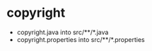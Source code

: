 # copyright

- copyright.java into src/**/*.java
- copyright.properties into src/**/*.properties




